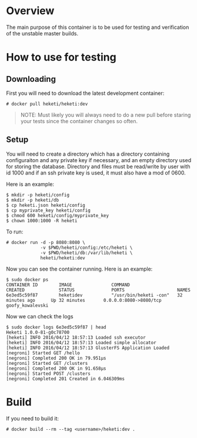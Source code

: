 # Overview
The main purpose of this container is to be used for testing
and verification of the unstable master builds.

# How to use for testing

## Downloading
First you will need to download the latest development container:

    # docker pull heketi/heketi:dev
    
> NOTE: Must likely you will always need to do a new pull before staring your tests since the container changes so often.

## Setup
You will need to create a directory which has a directory containing configuraiton and any private key if necessary, and an empty directory used for storing the database.  Directory and files must be read/write by user with id 1000 and if an ssh private key is used, it must also have a mod of 0600.

Here is an example:

    $ mkdir -p heketi/config
    $ mkdir -p heketi/db
    $ cp heketi.json heketi/config
    $ cp myprivate_key heketi/config
    $ chmod 600 heketi/config/myprivate_key
    $ chown 1000:1000 -R heketi

To run:

    # docker run -d -p 8080:8080 \
                 -v $PWD/heketi/config:/etc/heketi \
                 -v $PWD/heketi/db:/var/lib/heketi \
                 heketi/heketi:dev

Now you can see the container running.  Here is an example:

```
$ sudo docker ps
CONTAINER ID        IMAGE               COMMAND                  CREATED             STATUS              PORTS                    NAMES
6e3ed5c59f87        heketidev           "/usr/bin/heketi -con"   32 minutes ago      Up 32 minutes       0.0.0.0:8080->8080/tcp   goofy_kowalevski
```

Now we can check the logs

```
$ sudo docker logs 6e3ed5c59f87 | head 
Heketi 1.0.0-81-g0c78700
[heketi] INFO 2016/04/12 18:57:13 Loaded ssh executor
[heketi] INFO 2016/04/12 18:57:13 Loaded simple allocator
[heketi] INFO 2016/04/12 18:57:13 GlusterFS Application Loaded
[negroni] Started GET /hello
[negroni] Completed 200 OK in 79.951µs
[negroni] Started GET /clusters
[negroni] Completed 200 OK in 91.658µs
[negroni] Started POST /clusters
[negroni] Completed 201 Created in 6.046309ms
```

# Build
If you need to build it:

    # docker build --rm --tag <username>/heketi:dev .

